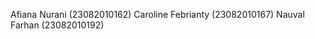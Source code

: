 Afiana Nurani       (23082010162)
Caroline Febrianty  ​(23082010167)
Nauval Farhan       ​(23082010192)
